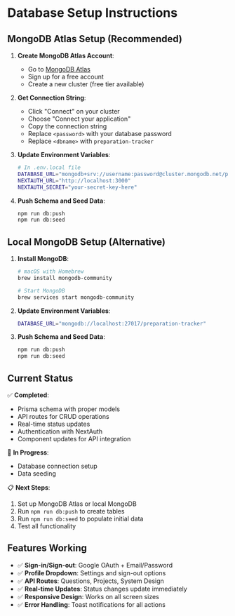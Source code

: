 # Database Setup Instructions

## MongoDB Atlas Setup (Recommended)

1. **Create MongoDB Atlas Account**:
   - Go to [MongoDB Atlas](https://www.mongodb.com/atlas)
   - Sign up for a free account
   - Create a new cluster (free tier available)

2. **Get Connection String**:
   - Click "Connect" on your cluster
   - Choose "Connect your application"
   - Copy the connection string
   - Replace `<password>` with your database password
   - Replace `<dbname>` with `preparation-tracker`

3. **Update Environment Variables**:
   ```bash
   # In .env.local file
   DATABASE_URL="mongodb+srv://username:password@cluster.mongodb.net/preparation-tracker?retryWrites=true&w=majority"
   NEXTAUTH_URL="http://localhost:3000"
   NEXTAUTH_SECRET="your-secret-key-here"
   ```

4. **Push Schema and Seed Data**:
   ```bash
   npm run db:push
   npm run db:seed
   ```

## Local MongoDB Setup (Alternative)

1. **Install MongoDB**:
   ```bash
   # macOS with Homebrew
   brew install mongodb-community
   
   # Start MongoDB
   brew services start mongodb-community
   ```

2. **Update Environment Variables**:
   ```bash
   DATABASE_URL="mongodb://localhost:27017/preparation-tracker"
   ```

3. **Push Schema and Seed Data**:
   ```bash
   npm run db:push
   npm run db:seed
   ```

## Current Status

✅ **Completed**:
- Prisma schema with proper models
- API routes for CRUD operations
- Real-time status updates
- Authentication with NextAuth
- Component updates for API integration

🔄 **In Progress**:
- Database connection setup
- Data seeding

📋 **Next Steps**:
1. Set up MongoDB Atlas or local MongoDB
2. Run `npm run db:push` to create tables
3. Run `npm run db:seed` to populate initial data
4. Test all functionality

## Features Working

- ✅ **Sign-in/Sign-out**: Google OAuth + Email/Password
- ✅ **Profile Dropdown**: Settings and sign-out options
- ✅ **API Routes**: Questions, Projects, System Design
- ✅ **Real-time Updates**: Status changes update immediately
- ✅ **Responsive Design**: Works on all screen sizes
- ✅ **Error Handling**: Toast notifications for all actions
